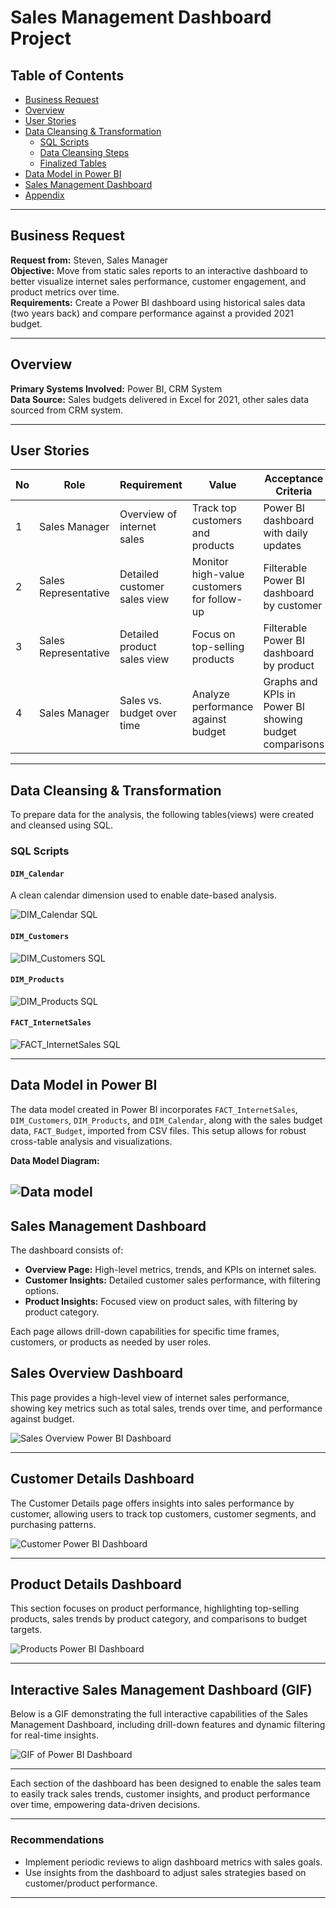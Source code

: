 # Sales Management Dashboard Project 

## Table of Contents

- [Business Request](#business-request)
- [Overview](#overview)
- [User Stories](#user-stories)
- [Data Cleansing & Transformation](#data-cleansing--transformation)
  - [SQL Scripts](#sql-scripts)
  - [Data Cleansing Steps](#data-cleansing-steps)
  - [Finalized Tables](#finalized-tables)
- [Data Model in Power BI](#data-model-in-power-bi)
- [Sales Management Dashboard](#sales-management-dashboard)
- [Appendix](#appendix)

---

## Business Request

**Request from:** Steven, Sales Manager  
**Objective:** Move from static sales reports to an interactive dashboard to better visualize internet sales performance, customer engagement, and product metrics over time.  
**Requirements:** Create a Power BI dashboard using historical sales data (two years back) and compare performance against a provided 2021 budget.

---

## Overview

**Primary Systems Involved:** Power BI, CRM System  
**Data Source:** Sales budgets delivered in Excel for 2021, other sales data sourced from CRM system.

---

## User Stories

| No | Role                | Requirement                            | Value                                         | Acceptance Criteria |
|----|----------------------|----------------------------------------|-----------------------------------------------|---------------------|
| 1  | Sales Manager       | Overview of internet sales             | Track top customers and products              | Power BI dashboard with daily updates         |
| 2  | Sales Representative | Detailed customer sales view          | Monitor high-value customers for follow-up    | Filterable Power BI dashboard by customer     |
| 3  | Sales Representative | Detailed product sales view           | Focus on top-selling products                 | Filterable Power BI dashboard by product      |
| 4  | Sales Manager       | Sales vs. budget over time            | Analyze performance against budget            | Graphs and KPIs in Power BI showing budget comparisons |

---

## Data Cleansing & Transformation

To prepare data for the analysis, the following tables(views) were created and cleansed using SQL.

### SQL Scripts

#### `DIM_Calendar`
A clean calendar dimension used to enable date-based analysis.

![DIM_Calendar SQL](assets/images/sql_query_dim_calender_table.png)

#### `DIM_Customers`

![DIM_Customers SQL](assets/images/sql_query_customer_table.png)

#### `DIM_Products`

![DIM_Products SQL](assets/images/sql_query_dim_products_table.png)

#### `FACT_InternetSales`

![FACT_InternetSales SQL](assets/images/sql_query_fact_internet_table.png)



---

## Data Model in Power BI

The data model created in Power BI incorporates `FACT_InternetSales`, `DIM_Customers`, `DIM_Products`, and `DIM_Calendar`, along with the sales budget data, `FACT_Budget`, imported from CSV files. This setup allows for robust cross-table analysis and visualizations.

**Data Model Diagram:**  

![Data model](assets/images/datamodel.png)
---

## Sales Management Dashboard

The dashboard consists of:

- **Overview Page:** High-level metrics, trends, and KPIs on internet sales.
- **Customer Insights:** Detailed customer sales performance, with filtering options.
- **Product Insights:** Focused view on product sales, with filtering by product category.

Each page allows drill-down capabilities for specific time frames, customers, or products as needed by user roles.


## Sales Overview Dashboard

This page provides a high-level view of internet sales performance, showing key metrics such as total sales, trends over time, and performance against budget.

![Sales Overview Power BI Dashboard](assets/images/sales_overview.png)

---

## Customer Details Dashboard

The Customer Details page offers insights into sales performance by customer, allowing users to track top customers, customer segments, and purchasing patterns.

![Customer Power BI Dashboard](assets/images/customer.png)

---

## Product Details Dashboard

This section focuses on product performance, highlighting top-selling products, sales trends by product category, and comparisons to budget targets.

![Products Power BI Dashboard](assets/images/products.png)

---

## Interactive Sales Management Dashboard (GIF)

Below is a GIF demonstrating the full interactive capabilities of the Sales Management Dashboard, including drill-down features and dynamic filtering for real-time insights.

![GIF of Power BI Dashboard](assets/images/sales_management_dashboard.gif)

---

Each section of the dashboard has been designed to enable the sales team to easily track sales trends, customer insights, and product performance over time, empowering data-driven decisions.



---

### Recommendations

- Implement periodic reviews to align dashboard metrics with sales goals.
- Use insights from the dashboard to adjust sales strategies based on customer/product performance.

--- 


